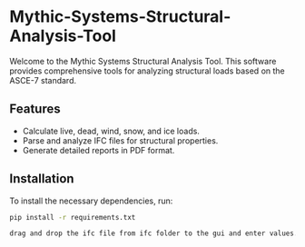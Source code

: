 # Mythic-Systems-Structural-Analysis-Tool
Welcome to the Mythic Systems Structural Analysis Tool. This software provides comprehensive tools for analyzing structural loads based on the ASCE-7 standard.

## Features
- Calculate live, dead, wind, snow, and ice loads.
- Parse and analyze IFC files for structural properties.
- Generate detailed reports in PDF format.

## Installation

To install the necessary dependencies, run:
```bash
pip install -r requirements.txt

drag and drop the ifc file from ifc folder to the gui and enter values.
